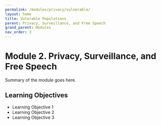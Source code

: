 ```yaml
---
permalink: /modules/privacy/vulnerable/
layout: home
title: Vulerable Populations
parent: Privacy, Surveillance, and Free Speech
grand_parent: Modules
nav_order: 3
---
```


# Module 2. Privacy, Surveillance, and Free Speech
Summary of the module goes here.

## Learning Objectives
* Learning Objective 1
* Learning Objective 2
* Learning Objective 3
